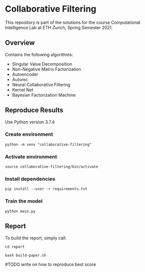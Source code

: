 # Collaborative Filtering

This repository is part of  the solutions for the course Computational Intelligence Lab at ETH Zurich, 
Spring Semester 2021.

## Overview
Contains the following algorithms:
 - Singular Value Decomposition
 - Non-Negative Matrix Factorization
 - Autoencoder
 - Autorec  
 - Neural Collaborative Filtering
 - Kernel Net
 - Bayesian Factorization Machine
## Reproduce Results
Use Python version 3.7.4

### Create environment
    python -m venv "collaborative-filtering"
### Activate environment
    source collaborative-filtering/bin/activate
### Install dependencies
    pip install --user -r requirements.txt
### Train the model
    python main.py
## Report
To build the report, simply call:

    cd report

    bash build-paper.sh 

#TODO write on how to reproduce best score